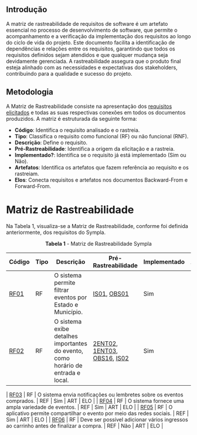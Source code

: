 ## Introdução

A matriz de rastreabilidade de requisitos de software é um artefato essencial no processo de desenvolvimento de software, que permite o acompanhamento e a verificação da implementação dos requisitos ao longo do ciclo de vida do projeto. Este documento facilita a identificação de dependências e relações entre os requisitos, garantindo que todos os requisitos definidos sejam atendidos e que qualquer mudança seja devidamente gerenciada. A rastreabilidade assegura que o produto final esteja alinhado com as necessidades e expectativas dos stakeholders, contribuindo para a qualidade e sucesso do projeto.


## Metodologia

A Matriz de Rastreabilidade consiste na apresentação dos [requisitos elicitados](../elicitacao/requisitos/requisitos_elicitados.md) e todas as suas respectivas conexões em todos os documentos produzidos. A matriz é estruturada da seguinte forma:

- **Código**: Identifica o requisito analisado e o rastreia.
- **Tipo**: Classifica o requisito como funcional (RF) ou não funcional (RNF).
- **Descrição**: Define o requisito.
- **Pré-Rastreabilidade**: Identifica a origem da elicitação e a rastreia.
- **Implementado?**: Identifica se o requisito já está implementado (Sim ou Não).
- **Artefatos**: Identifica os artefatos que fazem referência ao requisito e os rastreiam.
- **Elos**: Conecta requisitos e artefatos nos documentos Backward-From e Forward-From.


# **Matriz de Rastreabilidade**

Na Tabela 1, visualiza-se a Matriz de Rastreabilidade, conforme foi definida anteriormente, dos requisitos do Sympla.


<p style="text-align: center"><b><a id="tab_1" style="visibility: hidden;"></a>Tabela 1</b> - Matriz de Rastreabilidade Sympla</p>


| Código | Tipo | Descrição | Pré-Rastreabilidade | Implementado | Artefatos | Elos |
|--------|------|-----------|---------------------|--------------|-----------|------|
| <a href="../../elicitacao/requisitos/requisitos_elicitados/#anchor_GERAL">RF01<a/> | RF | O sistema permite filtrar eventos por Estado e Município. | <a href="../../elicitacao/tecnicas/introspeccao/#anchor_ISF">IS01</a>, <a href="../../elicitacao/tecnicas/observacao/#anchor_OBS">OBS01</a> | Sim | sd | sd |
| <a href="../../elicitacao/requisitos/requisitos_elicitados/#anchor_GERAL">RF02<a/> | RF | O sistema exibe detalhes importantes do evento, como horário de entrada e local. | <a href="../../elicitacao/tecnicas/entrevista2/#anchor_2ENT">2ENT02</a>, <a href="../../elicitacao/tecnicas/entrevista/#anchor_1ENT">1ENT03</a>, <a href="../../elicitacao/tecnicas/observacao/#anchor_OBS">OBS16</a>, <a href="../../elicitacao/tecnicas/introspeccao/#anchor_ISF">IS02</a> | Sim | sd | sd |



| <a href="../../elicitacao/requisitos/requisitos_elicitados/#anchor_GERAL">RF03<a/> | RF | O sistema envia notificações ou lembretes sobre os eventos comprados. | REF | Sim | ART | ELO |
| <a href="../../elicitacao/requisitos/requisitos_elicitados/#anchor_GERAL">RF04<a/> | RF | O sistema fornece uma ampla variedade de eventos. | REF | Sim | ART | ELO |
| <a href="../../elicitacao/requisitos/requisitos_elicitados/#anchor_GERAL">RF05<a/> | RF | O aplicativo permite compartilhar o evento por meio das redes sociais. | REF | Sim | ART | ELO |
| <a href="../../elicitacao/requisitos/requisitos_elicitados/#anchor_GERAL">RF06<a/> | RF | Deve ser possível adicionar vários ingressos ao carrinho antes de finalizar a compra. | REF | Não | ART | ELO |


